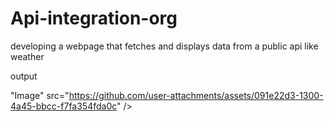 # Api-integration-org
developing a webpage that fetches and displays data from a public api like weather

output 

"Image" src="https://github.com/user-attachments/assets/091e22d3-1300-4a45-bbcc-f7fa354fda0c" />
